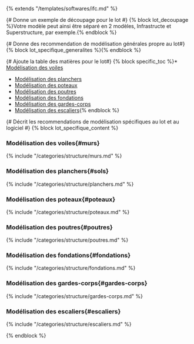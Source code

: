 {% extends "/templates/softwares/ifc.md" %}


{# Donne un exemple de découpage pour le lot #}
{% block lot_decoupage %}Votre modèle peut ainsi être séparé en 2 modèles, Infrastructe et Superstructure, par exemple.{% endblock %}

{# Donne des recommendation de modélisation générales propre au lot#}
{% block lot_specifique_generalites %}{% endblock %}

{# Ajoute la table des matières pour le lot#}
{% block specific_toc %}* [Modélisation des voiles](#murs)
* [Modélisation des planchers](#sols)
* [Modélisation des poteaux](#poteaux)
* [Modélisation des poutres](#poutres)
* [Modélisation des fondations](#fondations)
* [Modélisation des gardes-corps](#gardes-corps)
* [Modélisation des escaliers](#escaliers){% endblock %}

{# Décrit les recommendations de modélisation spécifiques au lot et au logiciel #}
{% block lot_specifique_content %}

### Modélisation des voiles{#murs}

{% include "/categories/structure/murs.md"  %}

### Modélisation des planchers{#sols}

{% include "/categories/structure/planchers.md"  %}

### Modélisation des poteaux{#poteaux}

{% include "/categories/structure/poteaux.md"  %}

### Modélisation des poutres{#poutres}

{% include "/categories/structure/poutres.md"  %}

### Modélisation des fondations{#fondations}

{% include "/categories/structure/fondations.md"  %}

### Modélisation des gardes-corps{#gardes-corps}

{% include "/categories/structure/gardes-corps.md"  %}

### Modélisation des escaliers{#escaliers}

{% include "/categories/structure/escaliers.md"  %}

{% endblock %}